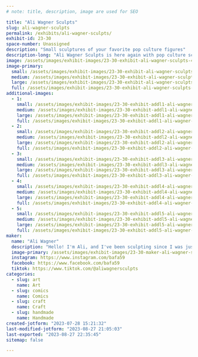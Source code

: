 ```yaml
---
# note: title, description, image are used for SEO

title: "Ali Wagner Sculpts"
slug: ali-wagner-sculpts
permalink: /exhibits/ali-wagner-sculpts/
exhibit-id: 23-30
space-number: Unassigned
description: "Small sculptures of your favorite pop culture figures"
description-long: "Ali Wagner Sculpts is here again with pop culture sculptures of your favorite characters! Every piece is handmade, from the sculpting to the mold making to the painting, and they're the best gifts for yourself and all your friends. "
image: /assets/images/exhibit-images/23-30-exhibit-ali-wagner-sculpts-46514464-2187085821532811-1753442418889326592-o-large.jpg
image-primary: 
  small: /assets/images/exhibit-images/23-30-exhibit-ali-wagner-sculpts-46514464-2187085821532811-1753442418889326592-o-small.jpg
  medium: /assets/images/exhibit-images/23-30-exhibit-ali-wagner-sculpts-46514464-2187085821532811-1753442418889326592-o-medium.jpg
  large: /assets/images/exhibit-images/23-30-exhibit-ali-wagner-sculpts-46514464-2187085821532811-1753442418889326592-o-large.jpg
  full: /assets/images/exhibit-images/23-30-exhibit-ali-wagner-sculpts-46514464-2187085821532811-1753442418889326592-o-full.jpg
additional-images: 
  - 1:
    small: /assets/images/exhibit-images/23-30-exhibit-addl1-ali-wagner-sculpts-123406099-2722000444708010-5665664646729402847-n-small.jpg
    medium: /assets/images/exhibit-images/23-30-exhibit-addl1-ali-wagner-sculpts-123406099-2722000444708010-5665664646729402847-n-medium.jpg
    large: /assets/images/exhibit-images/23-30-exhibit-addl1-ali-wagner-sculpts-123406099-2722000444708010-5665664646729402847-n-large.jpg
    full: /assets/images/exhibit-images/23-30-exhibit-addl1-ali-wagner-sculpts-123406099-2722000444708010-5665664646729402847-n-full.jpg
  - 2:
    small: /assets/images/exhibit-images/23-30-exhibit-addl2-ali-wagner-sculpts-bj-small.png
    medium: /assets/images/exhibit-images/23-30-exhibit-addl2-ali-wagner-sculpts-bj-medium.png
    large: /assets/images/exhibit-images/23-30-exhibit-addl2-ali-wagner-sculpts-bj-large.png
    full: /assets/images/exhibit-images/23-30-exhibit-addl2-ali-wagner-sculpts-bj-full.png
  - 3:
    small: /assets/images/exhibit-images/23-30-exhibit-addl3-ali-wagner-sculpts-douglas-copy-1175x1152-small.png
    medium: /assets/images/exhibit-images/23-30-exhibit-addl3-ali-wagner-sculpts-douglas-copy-1175x1152-medium.png
    large: /assets/images/exhibit-images/23-30-exhibit-addl3-ali-wagner-sculpts-douglas-copy-1175x1152-large.png
    full: /assets/images/exhibit-images/23-30-exhibit-addl3-ali-wagner-sculpts-douglas-copy-1175x1152-full.png
  - 4:
    small: /assets/images/exhibit-images/23-30-exhibit-addl4-ali-wagner-sculpts-laugh-copy-930x1169-small.png
    medium: /assets/images/exhibit-images/23-30-exhibit-addl4-ali-wagner-sculpts-laugh-copy-930x1169-medium.png
    large: /assets/images/exhibit-images/23-30-exhibit-addl4-ali-wagner-sculpts-laugh-copy-930x1169-large.png
    full: /assets/images/exhibit-images/23-30-exhibit-addl4-ali-wagner-sculpts-laugh-copy-930x1169-full.png
  - 5:
    small: /assets/images/exhibit-images/23-30-exhibit-addl5-ali-wagner-sculpts-leota-copy-1191x1179-small.png
    medium: /assets/images/exhibit-images/23-30-exhibit-addl5-ali-wagner-sculpts-leota-copy-1191x1179-medium.png
    large: /assets/images/exhibit-images/23-30-exhibit-addl5-ali-wagner-sculpts-leota-copy-1191x1179-large.png
    full: /assets/images/exhibit-images/23-30-exhibit-addl5-ali-wagner-sculpts-leota-copy-1191x1179-full.png
maker: 
  name: "Ali Wagner"
  description: "Hello! I'm Ali, and I've been sculpting since I was just a kid. A few years ago I sculpted a base figure that I could customize to make into any number of characters that I like, and now we're here, with a wall full of sculptures that I've made, from sculpting to mold making to painting. I love putting my unique art out into the world! "
  image-primary: /assets/images/exhibit-images/23-30-maker-ali-wagner-sculpts-img-4199-medium.jpg
  instagram: https://www.instagram.com/bafa59
  facebook: https://www.facebook.com/bafa59
  tiktok: https://www.tiktok.com/@aliwagnersculpts
categories: 
  - slug: art
    name: Art
  - slug: comics
    name: Comics
  - slug: craft
    name: Craft
  - slug: handmade
    name: Handmade
created-jotform: "2023-07-28 15:21:32"
last-modified-jotform: "2023-08-27 21:05:03"
last-exported: "2023-08-27 22:35:45"
sitemap: false

---
```

